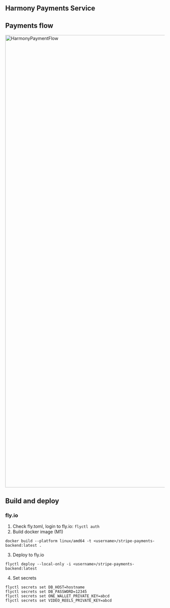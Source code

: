 ## Harmony Payments Service

## Payments flow
<img width="1429" alt="HarmonyPaymentFlow" src="https://user-images.githubusercontent.com/8803471/216304320-79a5dce7-5bd2-4ddb-8653-860f76810163.png">

## Build and deploy
### fly.io
1) Check fly.toml, login to fly.io: `flyctl auth`
2) Build docker image (M1)
```shell
docker build --platform linux/amd64 -t <username>/stripe-payments-backend:latest .
```
3) Deploy to fly.io
```shell
flyctl deploy --local-only -i <username>/stripe-payments-backend:latest
```
4) Set secrets
```shell
flyctl secrets set DB_HOST=hostname
flyctl secrets set DB_PASSWORD=12345
flyctl secrets set ONE_WALLET_PRIVATE_KEY=abcd
flyctl secrets set VIDEO_REELS_PRIVATE_KEY=abcd
```
